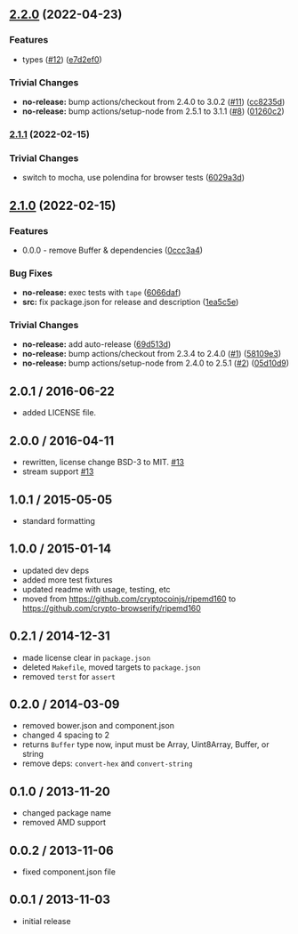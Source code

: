 ## [2.2.0](https://github.com/rvagg/ripemd160/compare/v2.1.1...v2.2.0) (2022-04-23)


### Features

* types ([#12](https://github.com/rvagg/ripemd160/issues/12)) ([e7d2ef0](https://github.com/rvagg/ripemd160/commit/e7d2ef00a5f17bb579063b361f236de92d624e37))


### Trivial Changes

* **no-release:** bump actions/checkout from 2.4.0 to 3.0.2 ([#11](https://github.com/rvagg/ripemd160/issues/11)) ([cc8235d](https://github.com/rvagg/ripemd160/commit/cc8235da75aee3df7c2adcd310bb8e0c57a0086c))
* **no-release:** bump actions/setup-node from 2.5.1 to 3.1.1 ([#8](https://github.com/rvagg/ripemd160/issues/8)) ([01260c2](https://github.com/rvagg/ripemd160/commit/01260c2af54ab0e929bb63cc8932ff44efa8fed1))

### [2.1.1](https://github.com/rvagg/ripemd160/compare/v2.1.0...v2.1.1) (2022-02-15)


### Trivial Changes

* switch to mocha, use polendina for browser tests ([6029a3d](https://github.com/rvagg/ripemd160/commit/6029a3d3c53ebcd2b90dce50e2e45024a46d2422))

## [2.1.0](https://github.com/rvagg/ripemd160/compare/v2.0.2...v2.1.0) (2022-02-15)


### Features

* 0.0.0 - remove Buffer & dependencies ([0ccc3a4](https://github.com/rvagg/ripemd160/commit/0ccc3a419f83a647c0adb050a9ba4f6c375fd08e))


### Bug Fixes

* **no-release:** exec tests with `tape` ([6066daf](https://github.com/rvagg/ripemd160/commit/6066daf99dd9dacc2943f0a6068fc4e29634ad3b))
* **src:** fix package.json for release and description ([1ea5c5e](https://github.com/rvagg/ripemd160/commit/1ea5c5ec3015222af73f150a321c4cc5010cdf2e))


### Trivial Changes

* **no-release:** add auto-release ([69d513d](https://github.com/rvagg/ripemd160/commit/69d513d95dddfdb103c0828a810db14a392d3136))
* **no-release:** bump actions/checkout from 2.3.4 to 2.4.0 ([#1](https://github.com/rvagg/ripemd160/issues/1)) ([58109e3](https://github.com/rvagg/ripemd160/commit/58109e349abeea79f4791679e5dc030362459347))
* **no-release:** bump actions/setup-node from 2.4.0 to 2.5.1 ([#2](https://github.com/rvagg/ripemd160/issues/2)) ([05d10d9](https://github.com/rvagg/ripemd160/commit/05d10d9e55332db6c397c189e4c3d6d6efc5ecae))

2.0.1 / 2016-06-22
------------------
- added LICENSE file.

2.0.0 / 2016-04-11
------------------
- rewritten, license change BSD-3 to MIT. [#13][#13]
- stream support [#13][#13]

1.0.1 / 2015-05-05
------------------
- standard formatting

1.0.0 / 2015-01-14
------------------
- updated dev deps
- added more test fixtures
- updated readme with usage, testing, etc
- moved from https://github.com/cryptocoinjs/ripemd160 to https://github.com/crypto-browserify/ripemd160

0.2.1 / 2014-12-31
------------------
- made license clear in `package.json`
- deleted `Makefile`, moved targets to `package.json`
- removed `terst` for `assert`

0.2.0 / 2014-03-09
------------------
* removed bower.json and component.json
* changed 4 spacing to 2
* returns `Buffer` type now, input must be Array, Uint8Array, Buffer, or string
* remove deps: `convert-hex` and `convert-string`

0.1.0 / 2013-11-20
------------------
* changed package name
* removed AMD support

0.0.2 / 2013-11-06
------------------
* fixed component.json file

0.0.1 / 2013-11-03
------------------
* initial release

<!--- add streams support, unroll loops [enhancement] -->
[#13]: https://github.com/crypto-browserify/ripemd160/pull/13
<!--- Update all dependencies 🌴 [greenkeeper] -->
[#12]: https://github.com/crypto-browserify/ripemd160/pull/12
<!--- little optimizations [enhancement] -->
[#11]: https://github.com/crypto-browserify/ripemd160/pull/11
<!--- Added LICENSE file to repo -->
[#10]: https://github.com/crypto-browserify/ripemd160/pull/10
<!--- Add LICENCE file -->
[#9]: https://github.com/crypto-browserify/ripemd160/pull/9
<!--- Support streaming [enhancement] -->
[#8]: https://github.com/crypto-browserify/ripemd160/issues/8
<!--- Unroll loops [enhancement] -->
[#7]: https://github.com/crypto-browserify/ripemd160/pull/7
<!--- Use SPDX-standard license naming -->
[#6]: https://github.com/crypto-browserify/ripemd160/pull/6
<!--- License -->
[#5]: https://github.com/crypto-browserify/ripemd160/issues/5
<!--- Add BSD license to package.json -->
[#4]: https://github.com/crypto-browserify/ripemd160/pull/4
<!--- Indicate byte array inputs are supported too -->
[#3]: https://github.com/crypto-browserify/ripemd160/pull/3
<!--- Node-specific implementation -->
[#2]: https://github.com/crypto-browserify/ripemd160/pull/2
<!--- Incorrect name of convert-string dependency in bower.json -->
[#1]: https://github.com/crypto-browserify/ripemd160/pull/1
